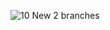 ![10  New 2 branches](https://github.com/hakim-aminuddin/project2/assets/35411435/8c4b8966-b36c-403b-9314-71411157b47e)
